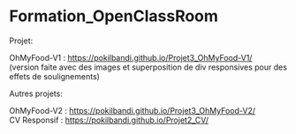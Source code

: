 
# Formation_OpenClassRoom

Projet:

OhMyFood-V1 : https://pokilbandi.github.io/Projet3_OhMyFood-V1/<br>
(version faite avec des images et superposition de div responsives pour des effets de soulignements)



Autres projets:

OhMyFood-V2 : https://pokilbandi.github.io/Projet3_OhMyFood-V2/<br>
CV Responsif : https://pokilbandi.github.io/Projet2_CV/

